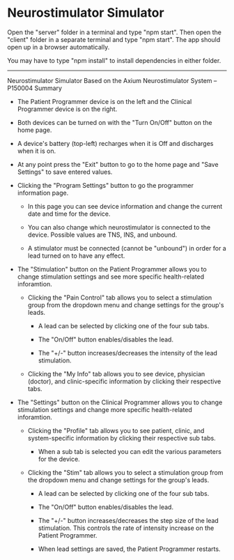 # Neurostimulator Simulator
 
Open the "server" folder in a terminal and type "npm start".
Then open the "client" folder in a separate terminal and type "npm start".
The app should open up in a browser automatically. 

You may have to type "npm install" to install dependencies in either folder.

----------------------------------------------------------------------------------------------------

Neurostimulator Simulator
Based on the Axium Neurostimulator System – P150004
Summary
- The Patient Programmer device is on the left and the Clinical Programmer device is on the right.

- Both devices can be turned on with the "Turn On/Off" button on the home page.

- A device's battery (top-left) recharges when it is Off and discharges when it is on.

- At any point press the "Exit" button to go to the home page and "Save Settings" to save entered values.

- Clicking the "Program Settings" button to go the programmer information page.

  - In this page you can see device information and change the current date and time for the device.

  - You can also change which neurostimulator is connected to the device. Possible values are TNS, INS, and unbound.

  - A stimulator must be connected (cannot be "unbound") in order for a lead turned on to have any effect.

- The "Stimulation" button on the Patient Programmer allows you to change stimulation settings and see more specific health-related inforamtion.

  - Clicking the "Pain Control" tab allows you to select a stimulation group from the dropdown menu and change settings for the group's leads.

    - A lead can be selected by clicking one of the four sub tabs.

    - The "On/Off" button enables/disables the lead.

    - The "+/-" button increases/decreases the intensity of the lead stimulation.

  - Clicking the "My Info" tab allows you to see device, physician (doctor), and clinic-specific information by clicking their respective tabs.

- The "Settings" button on the Clinical Programmer allows you to change stimulation settings and change more specific health-related inforamtion.

  - Clicking the "Profile" tab allows you to see patient, clinic, and system-specific information by clicking their respective sub tabs.

    - When a sub tab is selected you can edit the various parameters for the device.

  - Clicking the "Stim" tab allows you to select a stimulation group from the dropdown menu and change settings for the group's leads.

    - A lead can be selected by clicking one of the four sub tabs.

    - The "On/Off" button enables/disables the lead.

    - The "+/-" button increases/decreases the step size of the lead stimulation. This controls the rate of intensity increase on the Patient Programmer.

    - When lead settings are saved, the Patient Programmer restarts.
